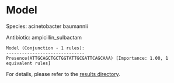 
# Model

Species: acinetobacter baumannii

Antibiotic: ampicillin_sulbactam

```
Model (Conjunction - 1 rules):
------------------------------
Presence(ATTGCAGCTGCTGGTATTGCGATTCAGCAAA) [Importance: 1.00, 1 equivalent rules]

```

For details, please refer to the [results directory](../../../../../results/scm_b/acinetobacter+baumannii/ampicillin_sulbactam/repeat_5/).

